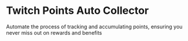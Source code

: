 # Twitch Points Auto Collector

Automate the process of tracking and accumulating points, ensuring you never miss out on rewards and benefits
